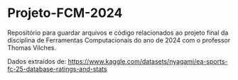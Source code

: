 # Projeto-FCM-2024
Repositório para guardar arquivos e código relacionados ao projeto final da disciplina de Ferramentas Computacionais do ano de 2024 com o professor Thomas Vilches.

Dados extraídos de: https://www.kaggle.com/datasets/nyagami/ea-sports-fc-25-database-ratings-and-stats
